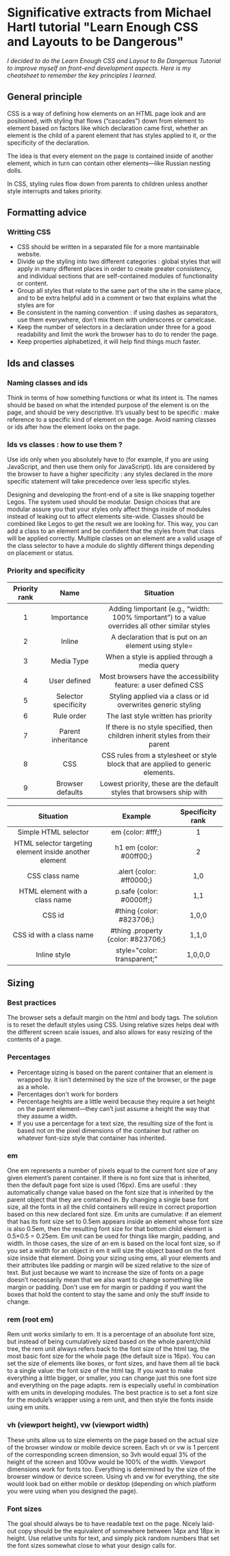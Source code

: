 
# Significative extracts from Michael Hartl tutorial "Learn Enough CSS and Layouts to be Dangerous"

*I decided to do the Learn Enough CSS and Layout to Be Dangerous Tutorial to improve myself on front-end development aspects. Here is my cheatsheet to remember the key principles I learned.*


## General principle 

CSS is a way of defining how elements on an HTML page look and are positioned, with styling that flows (“cascades”) down from element to element based on factors like which declaration came first, whether an element is the child of a parent element that has styles applied to it, or the specificity of the declaration.

The idea is that every element on the page is contained inside of another element, which in turn can contain other elements—like Russian nesting dolls.

In CSS, styling rules flow down from parents to children unless another style interrupts and takes priority.


## Formatting advice

### Writting CSS

* CSS should be written in a separated file for a more mantainable website.
* Divide up the styling into two different categories : global styles that will apply in many different places in order to create greater consistency, and individual sections that are self-contained modules of functionality or content.
* Group all styles that relate to the same part of the site in the same place, and to be extra helpful add in a comment or two that explains what the styles are for
* Be consistent in the naming convention : if using dashes as separators, use them everywhere, don’t mix them with underscores or camelcase.
* Keep the number of selectors in a declaration under three for a good readability and limit the work the browser has to do to render the page.
* Keep properties alphabetized, it will help find things much faster.


## Ids and classes

### Naming classes and ids

Think in terms of how something functions or what its intent is. The names should be based on what the intended purpose of the element is on the page, and should be very descriptive.
It’s usually best to be specific : make reference to a specific kind of element on the page. 
Avoid naming classes or ids after how the element looks on the page.

### Ids vs classes : how to use them ?

Use ids only when you absolutely have to (for example, if you are using JavaScript, and then use them only for JavaScript).
Ids are considered by the browser to have a higher specificity : any styles declared in the more specific statement will take precedence over less specific styles.

Designing and developing the front-end of a site is like snapping together Legos. The system used should be modular. Design choices that are modular assure you that your styles only affect things inside of modules instead of leaking out to affect elements site-wide. Classes should be combined like Legos to get the result we are looking for. This way, you can add a class to an element and be confident that the styles from that class will be applied correctly. Multiple classes on an element are a valid usage of the class selector to have a module do slightly different things depending on placement or status.

### Priority and specificity

|Priority rank  |Name                |Situation                                                                                       |
|:-------------:|:------------------:|:----------------------------------------------------------------------------------------------:|
|1              |Importance          |Adding !important (e.g., “width: 100% !important”) to a value overrides all other similar styles|
|2              |Inline              |A declaration that is put on an element using style=                                            |
|3              |Media Type          |When a style is applied through a media query                                                   |
|4              |User defined        |Most browsers have the accessibility feature: a user defined CSS                                |
|5              |Selector specificity|Styling applied via a class or id overwrites generic styling                                    |
|6              |Rule order          |The last style written has priority                                                             |
|7              |Parent inheritance  |If there is no style specified, then children inherit styles from their parent                  |
|8              |CSS                 |CSS rules from a stylesheet or style block that are applied to generic elements.                |
|9              |Browser defaults    |Lowest priority, these are the default styles that browsers ship with                           |

|Situation                                             |Example                           |Specificity rank|
|:----------------------------------------------------:|:--------------------------------:|:--------------:|
|Simple HTML selector                                  |em {color: #fff;}                 |1               |
|HTML selector targeting element inside another element|h1 em {color: #00ff00;}           |2               |
|CSS class name                                        |.alert {color: #ff0000;}          |1,0             |
|HTML element with a class name                        |p.safe {color: #0000ff;}          |1,1             |
|CSS id                                                |#thing {color: #823706;}          |1,0,0           |
|CSS id with a class name                              |#thing .property {color: #823706;}|1,1,0           |
|Inline style                                          |style="color: transparent;"       |1,0,0,0         |

## Sizing

### Best practices

The browser sets a default margin on the html and body tags. The solution is to reset the default styles using CSS.
Using relative sizes helps deal with the different screen scale issues, and also allows for easy resizing of the contents of a page.


### Percentages

* Percentage sizing is based on the parent container that an element is wrapped by. It isn’t determined by the size of the browser, or the page as a whole.
* Percentages don't work for borders
* Percentage heights are a little weird because they require a set height on the parent element—they can’t just assume a height the way that they assume a width.
* If you use a percentage for a text size, the resulting size of the font is based not on the pixel dimensions of the container but rather on whatever font-size style that container has inherited.

### em

One em represents a number of pixels equal to the current font size of any given element’s parent container. If there is no font size that is inherited, then the default page font size is used (16px).
Ems are useful : they automatically change value based on the font size that is inherited by the parent object that they are contained in. By changing a single base font size, all the fonts in all the child containers will resize in correct proportion based on this new declared font size.
Em units are cumulative: if an element that has its font size set to 0.5em appears inside an element whose font size is also 0.5em, then the resulting font size for that bottom child element is 0.5×0.5 = 0.25em.
Em unit can be used for things like margin, padding, and width. In those cases, the size of an em is based on the local font size, so if you set a width for an object in em it will size the object based on the font size inside that element.
Doing your sizing using ems, all your elements and their attributes like padding or margin will be sized relative to the size of text. But just because we want to increase the size of fonts on a page doesn’t necessarily mean that we also want to change something like margin or padding. Don't use em for margin or padding if you want the boxes that hold the content to stay the same and only the stuff inside to change.

### rem (root em)

Rem unit works similarly to em. It is a percentage of an absolute font size, but instead of being cumulatively sized based on the whole parent/child tree, the rem unit always refers back to the font size of the html tag, the most basic font size for the whole page (the default size is 16px). 
You can set the size of elements like boxes, or font sizes, and have them all tie back to a single value: the font size of the html tag. If you want to make everything a little bigger, or smaller, you can change just this one font size and everything on the page adapts.
rem is especially useful in combination with em units in developing modules. The best practice is to set a font size for the module’s wrapper using a rem unit, and then style the fonts inside using em units.

### vh (viewport height), vw (viewport width)

These units allow us to size elements on the page based on the actual size of the browser window or mobile device screen.
Each vh or vw is 1 percent of the corresponding screen dimension, so 3vh would equal 3% of the height of the screen and 100vw would be 100% of the width. Viewport dimensions work for fonts too.
Everything is determined by the size of the browser window or device screen.
Using vh and vw for everything, the site would look bad on either mobile or desktop (depending on which platform you were using when you designed the page).

### Font sizes

The goal should always be to have readable text on the page. Nicely laid-out copy should be the equivalent of somewhere between 14px and 18px in height.
Use relative units for text, and simply pick random numbers that set the font sizes somewhat close to what your design calls for.






